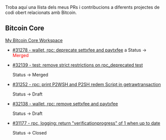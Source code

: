 Troba aquí una llista dels meus PRs i contribucions a diferents projectes de codi obert relacionats amb Bitcoin.

## Bitcoin Core

[My Bitcoin Core Workspace](https://github.com/polespinasa/bitcoin)

- [#31278 - wallet, rpc: deprecate settxfee and paytxfee](https://github.com/bitcoin/bitcoin/pull/31278)
a
	Status &rarr; <span style="color: red;">Merged</span>

- [#32139 - test: remove strict restrictions on rpc_deprecated test](https://github.com/bitcoin/bitcoin/pull/32139)

	Status &rarr; Merged

- [#31252 - rpc: print P2WSH and P2SH redem Script in getrawtransaction](https://github.com/bitcoin/bitcoin/pull/31252)

	Status &rarr; Draft

- [#32138 - wallet, rpc: remove settxfee and paytxfee](https://github.com/bitcoin/bitcoin/pull/32138)

	Status &rarr; Draft

- [#31177 - rpc, logging: return "verificationprogress" of 1 when up to date](https://github.com/bitcoin/bitcoin/pull/31177)

	Status &rarr; Closed


